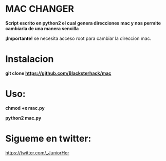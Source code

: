 # MAC CHANGER

__Script escrito en python2 el cual genera direcciones mac y nos permite cambiarla de una manera sencilla__

__¡Importante!__
se necesita acceso root para cambiar la direccion mac.

# Instalacion

__git clone https://github.com/Blacksterhack/mac__


# Uso:
__chmod +x mac.py__

__python2 mac.py__



# Sigueme en twitter:

https://twitter.com/_JuniorHer

